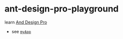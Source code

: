 # ant-design-pro-playground

learn [And Design Pro](https://pro.ant.design/)

* see [`myApp`](myApp)
